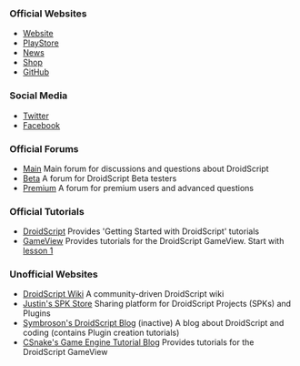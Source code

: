 ### Official Websites
- [Website](http://droidscript.org)
- [PlayStore](https://play.google.com/store/apps/details?id=com.smartphoneremote.androidscriptfree)
- [News](http://droidscript.org/news)
- [Shop](http://droidscript.org/shop)
- [GitHub](https://github.com/DroidScript)

### Social Media
- [Twitter](https://twitter.com/android_script)
- [Facebook](https://www.facebook.com/DroidScript)

### Official Forums
- [Main](https://groups.google.com/forum/#!forum/androidscript)
	Main forum for discussions and questions about DroidScript
- [Beta](https://groups.google.com/forum/#!forum/droidscriptbeta)
	A forum for DroidScript Beta testers
- [Premium](https://groups.google.com/forum/#!forum/droidscriptpremium)
	A forum for premium users and advanced questions

### Official Tutorials
- [DroidScript](http://androidscript.org/droidscript/tutorials)
	Provides 'Getting Started with DroidScript' tutorials
- [GameView](https://dsgameview.wixsite.com/gameview)
	Provides tutorials for the DroidScript GameView. Start with [lesson 1](https://dsgameview.wixsite.com/gameview/tutorial-1)

### Unofficial Websites
- [DroidScript Wiki](https://wiki.droidscript.me.uk/doku.php)
	A community-driven DroidScript wiki
- [Justin's SPK Store](https://dspk.justplayer.de)
	Sharing platform for DroidScript Projects (SPKs) and Plugins
- [Symbroson's DroidScript Blog](https://symbroson.blogspot.com) (inactive)
	A blog about DroidScript and coding (contains Plugin creation tutorials)
- [CSnake's Game Engine Tutorial Blog](https://dsgameengine.blogspot.com)
	Provides tutorials for the DroidScript GameView
